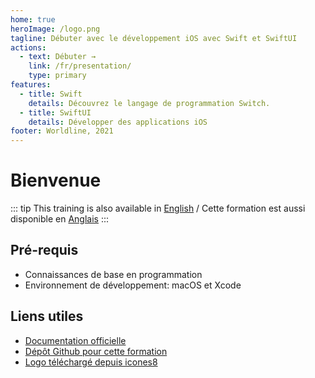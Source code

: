 ```yaml
---
home: true
heroImage: /logo.png
tagline: Débuter avec le développement iOS avec Swift et SwiftUI
actions:
  - text: Débuter →
    link: /fr/presentation/
    type: primary
features:
  - title: Swift
    details: Découvrez le langage de programmation Switch.
  - title: SwiftUI
    details: Développer des applications iOS
footer: Worldline, 2021
---
```


# Bienvenue

::: tip
This training is also available in [English](/) / Cette formation est aussi disponible en [Anglais](/)
:::

## Pré-requis

- Connaissances de base en programmation
- Environnement de développement: macOS et Xcode

## Liens utiles

- [Documentation officielle](https://developer.apple.com/documentation/)
- [Dépôt Github pour cette formation](https://github.com/worldline/ios-training)
- [Logo téléchargé depuis icones8](https://icones8.fr/icon/51974/xcode)
